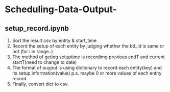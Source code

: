 # Scheduling-Data-Output-

## setup_record.ipynb

1. Sort the result.csv by entity & start_time
2. Record the setup of each entity by judging whether the bd_id is same or not (for i in range..)
3. The method of geting setuptime is recordimg previous endT and current startT(need to change to date)
4. The format of ouyput is using dictionary to record each entity(key) and its setup information(value) p.s. maybe 0 or more values of each entity record.
5. Finally, convert dict to csv. 

##
